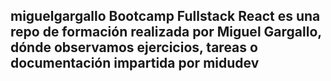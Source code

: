 <h2>miguelgargallo Bootcamp Fullstack React es una repo de formación realizada por Miguel Gargallo, dónde observamos ejercicios, tareas o documentación impartida por midudev<h2>

